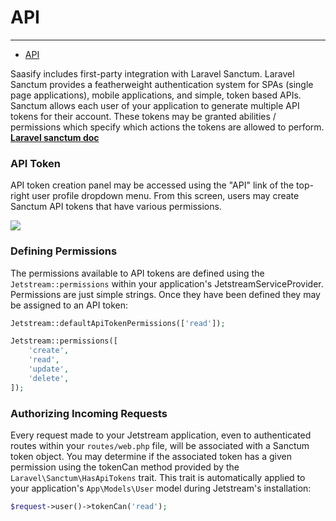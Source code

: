 # API

---

- [API](#section-1)

Saasify includes first-party integration with Laravel Sanctum. Laravel Sanctum provides a featherweight authentication system for SPAs (single page applications), mobile applications, and simple, token based APIs. Sanctum allows each user of your application to generate multiple API tokens for their account. These tokens may be granted abilities / permissions which specify which actions the tokens are allowed to perform.
<strong><a href="https://laravel.com/docs/8.x/sanctum" target="_blank">Laravel sanctum doc</a></strong>

<a name="section-1"></a>

### API Token

API token creation panel may be accessed using the "API" link of the top-right user profile dropdown menu. From this screen, users may create Sanctum API tokens that have various permissions.

<img src="{{ asset('img/screens/api.png') }}">

### Defining Permissions

The permissions available to API tokens are defined using the `Jetstream::permissions` within your application's JetstreamServiceProvider. Permissions are just simple strings. Once they have been defined they may be assigned to an API token:

```php 
Jetstream::defaultApiTokenPermissions(['read']);

Jetstream::permissions([
    'create',
    'read',
    'update',
    'delete',
]);
```
### Authorizing Incoming Requests
Every request made to your Jetstream application, even to authenticated routes within your `routes/web.php` file, will be associated with a Sanctum token object. You may determine if the associated token has a given permission using the tokenCan method provided by the `Laravel\Sanctum\HasApiTokens` trait. This trait is automatically applied to your application's `App\Models\User` model during Jetstream's installation:
```php 
$request->user()->tokenCan('read');
```